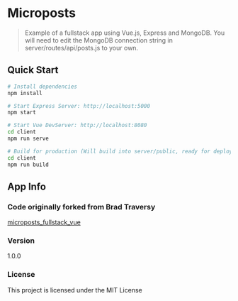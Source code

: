 # Microposts

> Example of a fullstack app using Vue.js, Express and MongoDB. You will need to edit the MongoDB connection string in server/routes/api/posts.js to your own.

## Quick Start

```bash
# Install dependencies
npm install

# Start Express Server: http://localhost:5000
npm start

# Start Vue DevServer: http://localhost:8080
cd client
npm run serve

# Build for production (Will build into server/public, ready for deployment)
cd client
npm run build
```

## App Info

### Code originally forked from Brad Traversy

[microposts_fullstack_vue](https://github.com/bradtraversy/microposts_fullstack_vue/tree/c1209c58b46635275fc89c3a2a9ae42bc85db139)

### Version

1.0.0

### License

This project is licensed under the MIT License
